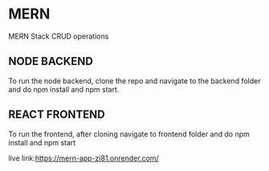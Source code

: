 # MERN
MERN Stack CRUD operations

## NODE BACKEND

To run the node backend, clone the repo and navigate to the backend folder and do npm install and npm start.

## REACT FRONTEND 

To run the frontend, after cloning navigate to frontend folder and do npm install and npm start

live link:https://mern-app-zi81.onrender.com/
